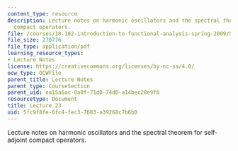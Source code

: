 ```yaml
---
content_type: resource
description: Lecture notes on harmonic oscillators and the spectral theorem for self-adjoint
  compact operators.
file: /courses/18-102-introduction-to-functional-analysis-spring-2009/5fc9f8fe6fc4fec37683a39268c7b6b0_MIT18_102s09_lec23.pdf
file_size: 270776
file_type: application/pdf
learning_resource_types:
- Lecture Notes
license: https://creativecommons.org/licenses/by-nc-sa/4.0/
ocw_type: OCWFile
parent_title: Lecture Notes
parent_type: CourseSection
parent_uid: ea15a6ac-0a0f-71d0-74d6-a14bec28e9f6
resourcetype: Document
title: Lecture 23
uid: 5fc9f8fe-6fc4-fec3-7683-a39268c7b6b0
---
```

Lecture notes on harmonic oscillators and the spectral theorem for self-adjoint compact operators.